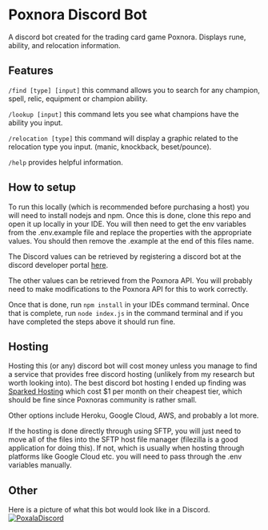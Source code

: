 # Poxnora Discord Bot
A discord bot created for the trading card game Poxnora. Displays rune, ability, and relocation information.


## Features
`/find [type] [input]` this command allows you to search for any champion, spell, relic, equipment or champion ability.

`/lookup [input]` this command lets you see what champions have the ability you input.

`/relocation [type]` this command will display a graphic related to the relocation type you input. (manic, knockback, beset/pounce).

`/help` provides helpful information.

## How to setup
To run this locally (which is recommended before purchasing a host) you will need to install nodejs and npm. Once this is done, clone this repo and open it up locally in your IDE. You will then need to get the env variables from the .env.example file and replace the properties with the appropriate values. You should then remove the .example at the end of this files name.

The Discord values can be retrieved by registering a discord bot at the discord developer portal [here](https://discord.com/developers/applications "here").

The other values can be retrieved from the Poxnora API. You will probably need to make modifications to the Poxnora API for this to work correctly.

Once that is done, run `npm install` in your IDEs command terminal. Once that is complete, run `node index.js` in the command terminal and if you have completed the steps above it should run fine.

## Hosting
Hosting this (or any) discord bot will cost money unless you manage to find a service that provides free discord hosting (unlikely from my research but worth looking into). The best discord bot hosting I ended up finding was [Sparked Hosting](https://sparkedhost.com/discord-bot-hosting "Sparked Hosting") which cost $1 per month on their cheapest tier, which should be fine since Poxnoras community is rather small.

Other options include Heroku, Google Cloud, AWS, and probably a lot more.

If the hosting is done directly through using SFTP, you will just need to move all of the files into the SFTP host file manager (filezilla is a good application for doing this). If not, which is usually when hosting through platforms like Google Cloud etc. you will need to pass through the .env variables manually.

## Other
Here is a picture of what this bot would look like in a Discord.
[![PoxalaDiscord](https://i.imgur.com/yby9Irp.png "PoxalaDiscord")](https://i.imgur.com/yby9Irp.png "PoxalaDiscord")



